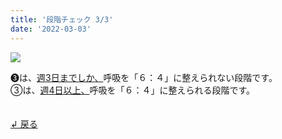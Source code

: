 ```yaml
---
title: '段階チェック 3/3'
date: '2022-03-03'
---
```

![](/images/a_03_.jpg)

➌は、[週3日までしか、]()呼吸を「６：４」に整えられない段階です。   
③は、[週4日以上、]()呼吸を「６：４」に整えられる段階です。

　  
[ ↲ 戻る ](/posts/00)
